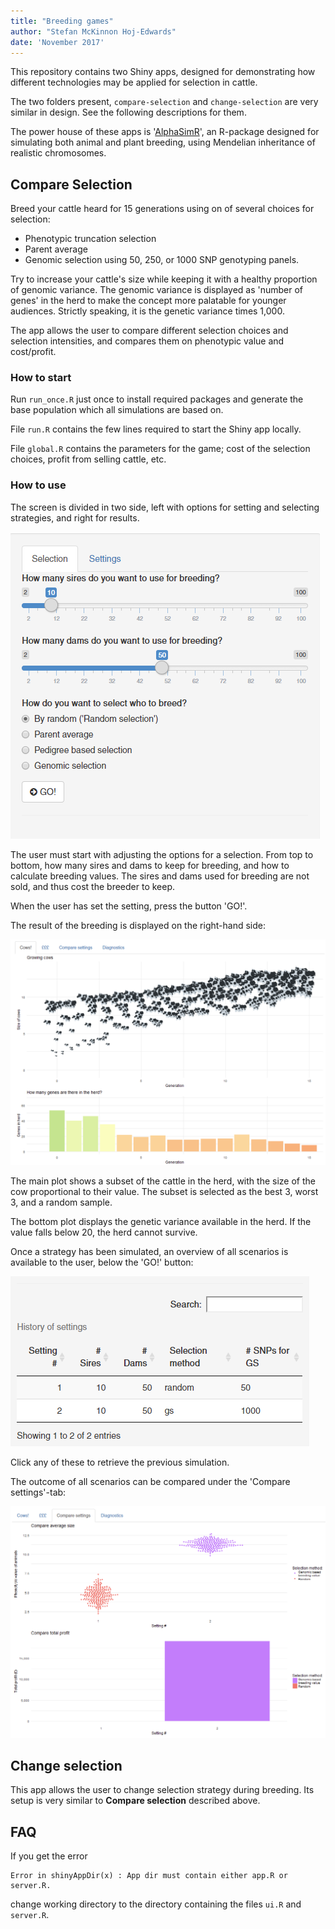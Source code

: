 ```yaml
---
title: "Breeding games"
author: "Stefan McKinnon Hoj-Edwards"
date: 'November 2017'
---
```


This repository contains two Shiny apps, designed for demonstrating 
how different technologies may be applied for selection in cattle.

The two folders present, `compare-selection` and `change-selection` are very similar in design.
See the following descriptions for them.

The power house of these apps is '[AlphaSimR](https://bitbucket.org/hickeyjohnteam/alphasimr)',
an R-package designed for simulating both animal and plant breeding, using
Mendelian inheritance of realistic chromosomes.


## Compare Selection

Breed your cattle heard for 15 generations using on of several choices for selection:

* Phenotypic truncation selection
* Parent average
* Genomic selection using 50, 250, or 1000 SNP genotyping panels.

Try to increase your cattle's size while keeping it with a healthy proportion of 
genomic variance. 
The genomic variance is displayed as 'number of genes' in the herd to make the concept more
palatable for younger audiences. Strictly speaking, it is the genetic variance times 1,000.

The app allows the user to compare different selection choices and selection intensities,
and compares them on phenotypic value and cost/profit.



### How to start

Run `run_once.R` just once to install required packages and generate the base population
which all simulations are based on.

File `run.R` contains the few lines required to start the Shiny app locally.

File `global.R` contains the parameters for the game; cost of the selection choices, 
profit from selling cattle, etc.

### How to use

The screen is divided in two side, left with options for setting and selecting strategies,
and right for results.

![Setting a selection strategy](figures/compare-selection-strategy-options.png)

The user must start with adjusting the options for a selection. 
From top to bottom, how many sires and dams to keep for breeding, and how to 
calculate breeding values.
The sires and dams used for breeding are not sold, and thus cost the breeder to keep.

When the user has set the setting, press the button 'GO!'.

The result of the breeding is displayed on the right-hand side:

![Breeding using genomic selection](figures/compare-selection-gblup.png)

The main plot shows a subset of the cattle in the herd, with the size of the cow
proportional to their value.
The subset is selected as the best 3, worst 3, and a random sample. 

The bottom plot displays the genetic variance available in the herd. 
If the value falls below 20, the herd cannot survive.

Once a strategy has been simulated, an overview of all scenarios is available to 
the user, below the 'GO!' button:

![History of settings](figures/compare-selection-scenarios.png)

Click any of these to retrieve the previous simulation.

The outcome of all scenarios can be compared under the 'Compare settings'-tab:

![Compare outcome](figures/compare-selection-compare-tab.png)

## Change selection

This app allows the user to change selection strategy during breeding.
Its setup is very similar to **Compare selection** described above.


## FAQ


If you get the error

```
Error in shinyAppDir(x) : App dir must contain either app.R or server.R.
```

change working directory to the directory containing the files `ui.R` and `server.R`.